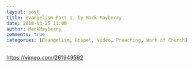```yaml
---
layout: post
title: Evangelism—Part 1, by Mark Mayberry
date: 2018-03-25 11:00
author: MarkMayberry
comments: true
categories: [Evangelism, Gospel, Video, Preaching, Work of Church]
---
```

https://vimeo.com/261949592
